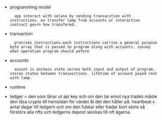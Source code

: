 - programming model

        app interact with solana by sending transacstion with instructions. ex transfer lamp from accounts or interactive contract govrn how transfered.

- transaction

        proccses instructions.each instructions carries a general purpose byte array that is passed to program along with accounts. convey what operation program should peform
     
- accounts

        acount is onchain state serves both input and output of program. stores states between transasctions. lifetime of account payed rent with lamp.

- runtime 



- ledger = den som lånar ut api key och om den tar emot nya trades måste den låsa crypto till hemsidan för värdet åt det den håller på.
  heartbeat x antal dagar till ledgern och om den fukkar eller tradar bort skins så förstörs alla nfts och ledgerns depost skickas till nft ägarna.